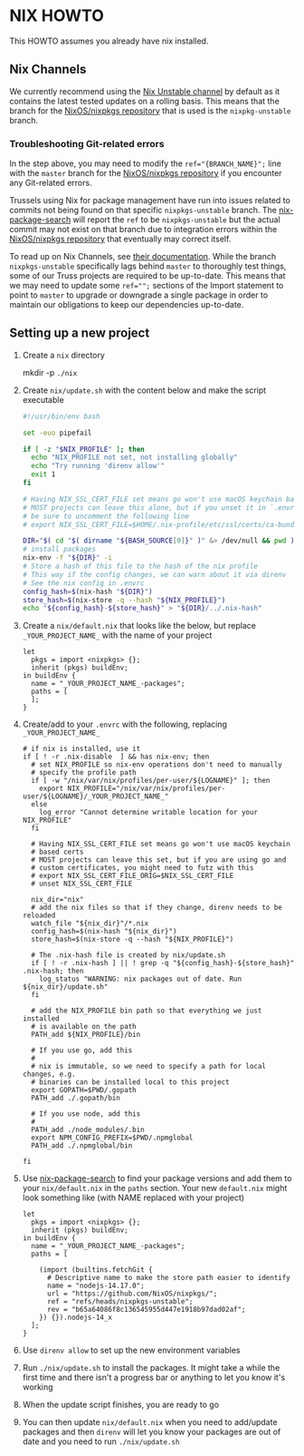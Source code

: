 # NIX HOWTO

This HOWTO assumes you already have nix installed.

## Nix Channels

We currently recommend using the [Nix Unstable channel][hydra-nixpkgs-unstable]
by default as it contains the latest tested updates on a rolling basis. This
means that the branch for the [NixOS/nixpkgs repository][gh-nixpkgs] that is
used is the `nixpkg-unstable` branch.

### Troubleshooting Git-related errors

In the step above, you may need to modify the `ref="{BRANCH_NAME}";` line
with the `master` branch for the [NixOS/nixpkgs repository][gh-nixpkgs] if you
encounter any Git-related errors.

Trussels using Nix for package management have run into issues related to
commits not being found on that specific `nixpkgs-unstable` branch. The
[nix-package-search][ahobson-nix-package-search] will report the `ref` to be
`nixpkgs-unstable` but the actual commit may not exist on that branch due to
integration errors within the [NixOS/nixpkgs repository][gh-nixpkgs] that
eventually may correct itself.

To read up on Nix Channels, see [their documentation][docs-nix-channels].
While the branch `nixpkgs-unstable` specifically lags behind `master` to
thoroughly test things, some of our Truss projects are required to be
up-to-date. This means that we may need to update some `ref="";` sections of
the Import statement to point to `master` to upgrade or downgrade a single
package in order to maintain our obligations to keep our dependencies
up-to-date.

## Setting up a new project

1. Create a `nix` directory

   mkdir -p `./nix`

1. Create `nix/update.sh` with the content below and make the script
   executable

   ```bash
   #!/usr/bin/env bash

   set -euo pipefail

   if [ -z "$NIX_PROFILE" ]; then
     echo "NIX_PROFILE not set, not installing globally"
     echo "Try running 'direnv allow'"
     exit 1
   fi

   # Having NIX_SSL_CERT_FILE set means go won't use macOS keychain based certs
   # MOST projects can leave this alone, but if you unset it in `.envrc`
   # be sure to uncomment the following line
   # export NIX_SSL_CERT_FILE=$HOME/.nix-profile/etc/ssl/certs/ca-bundle.crt

   DIR="$( cd "$( dirname "${BASH_SOURCE[0]}" )" &> /dev/null && pwd )"
   # install packages
   nix-env -f "${DIR}" -i
   # Store a hash of this file to the hash of the nix profile
   # This way if the config changes, we can warn about it via direnv
   # See the nix config in .envrc
   config_hash=$(nix-hash "${DIR}")
   store_hash=$(nix-store -q --hash "${NIX_PROFILE}")
   echo "${config_hash}-${store_hash}" > "${DIR}/../.nix-hash"
   ```

1. Create a `nix/default.nix` that looks like the below, but replace
   `_YOUR_PROJECT_NAME_` with the name of your project

   ```
   let
     pkgs = import <nixpkgs> {};
     inherit (pkgs) buildEnv;
   in buildEnv {
     name = "_YOUR_PROJECT_NAME_-packages";
     paths = [
     ];
   }
   ```

1. Create/add to your `.envrc` with the following, replacing `_YOUR_PROJECT_NAME_`

   ```
   # if nix is installed, use it
   if [ ! -r .nix-disable  ] && has nix-env; then
     # set NIX_PROFILE so nix-env operations don't need to manually
     # specify the profile path
     if [ -w "/nix/var/nix/profiles/per-user/${LOGNAME}" ]; then
       export NIX_PROFILE="/nix/var/nix/profiles/per-user/${LOGNAME}/_YOUR_PROJECT_NAME_"
     else
       log_error "Cannot determine writable location for your NIX_PROFILE"
     fi

     # Having NIX_SSL_CERT_FILE set means go won't use macOS keychain
     # based certs
     # MOST projects can leave this set, but if you are using go and
     # custom certificates, you might need to futz with this
     # export NIX_SSL_CERT_FILE_ORIG=$NIX_SSL_CERT_FILE
     # unset NIX_SSL_CERT_FILE

     nix_dir="nix"
     # add the nix files so that if they change, direnv needs to be reloaded
     watch_file "${nix_dir}"/*.nix
     config_hash=$(nix-hash "${nix_dir}")
     store_hash=$(nix-store -q --hash "${NIX_PROFILE}")

     # The .nix-hash file is created by nix/update.sh
     if [ ! -r .nix-hash ] || ! grep -q "${config_hash}-${store_hash}" .nix-hash; then
       log_status "WARNING: nix packages out of date. Run ${nix_dir}/update.sh"
     fi

     # add the NIX_PROFILE bin path so that everything we just installed
     # is available on the path
     PATH_add ${NIX_PROFILE}/bin

     # If you use go, add this
     #
     # nix is immutable, so we need to specify a path for local changes, e.g.
     # binaries can be installed local to this project
     export GOPATH=$PWD/.gopath
     PATH_add ./.gopath/bin

     # If you use node, add this
     #
     PATH_add ./node_modules/.bin
     export NPM_CONFIG_PREFIX=$PWD/.npmglobal
     PATH_add ./.npmglobal/bin

   fi
   ```

1. Use [nix-package-search][ahobson-nix-package-search] to find your package
   versions and add them to your `nix/default.nix` in the `paths` section. Your
   new `default.nix` might look something like (with NAME replaced with your
   project)

   ```
   let
     pkgs = import <nixpkgs> {};
     inherit (pkgs) buildEnv;
   in buildEnv {
     name = "_YOUR_PROJECT_NAME_-packages";
     paths = [

       (import (builtins.fetchGit {
         # Descriptive name to make the store path easier to identify
         name = "nodejs-14.17.0";
         url = "https://github.com/NixOS/nixpkgs/";
         ref = "refs/heads/nixpkgs-unstable";
         rev = "b65a64086f8c136545955d447e1918b97dad02af";
       }) {}).nodejs-14_x
     ];
   }
   ```

1. Use `direnv allow` to set up the new environment variables

1. Run `./nix/update.sh` to install the packages. It might take a
   while the first time and there isn't a progress bar or anything to
   let you know it's working

1. When the update script finishes, you are ready to go

1. You can then update `nix/default.nix` when you need to add/update
   packages and then `direnv` will let you know your packages are out
   of date and you need to run `./nix/update.sh`

[ahobson-nix-package-search]: https://ahobson.github.io/nix-package-search/#/
[docs-nix-channels]: https://nixos.wiki/wiki/Nix_channels
[gh-nixpkgs]: https://github.com/NixOS/nixpkgs
[hydra-nixpkgs-unstable]: https://hydra.nixos.org/job/nixpkgs/trunk/unstable
